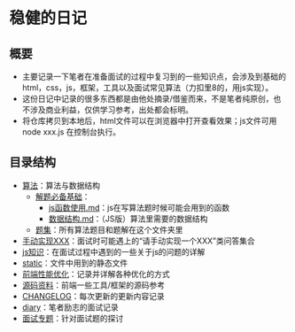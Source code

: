 
# 稳健的日记

## 概要

- 主要记录一下笔者在准备面试的过程中复习到的一些知识点，会涉及到基础的html，css，js，框架，工具以及面试常见算法（力扣里8的，用js实现）。
- 这份日记中记录的很多东西都是由他处摘录/借鉴而来，不是笔者纯原创，也不涉及商业利益，仅供学习参考，出处都会标明。
- 将仓库拷贝到本地后，html文件可以在浏览器中打开查看效果；js文件可用node xxx.js 在控制台执行。

## 目录结构

- [算法](./算法)：算法与数据结构
  - [解题必备基础](./算法/解题必备基础)：
    - [js函数使用.md](./算法/解题必备基础/js函数使用.md)：js在写算法题时候可能会用到的函数
    - [数据结构.md](./算法/解题必备基础/数据结构.md)：（JS版）算法里需要的数据结构
  - [题集](./算法/题集)：所有算法题目和题解在这个文件夹里
- [手动实现XXX](./手动实现XXX)：面试时可能遇上的“请手动实现一个XXX”类问答集合
- [js知识](./js知识)：在面试过程中遇到的一些关于js的问题的详解
- [static](./static)：文件中用到的静态文件
- [前端性能优化](./前端性能优化)：记录并详解各种优化的方式
- [源码资料](./源码资料)：前端一些工具/框架的源码参考
- [CHANGELOG](./CHANGELOG.md)：每次更新的更新内容记录
- [diary](./diary.md)：笔者励志的面试记录
- [面试专题](./面试专题)：针对面试题的探讨
